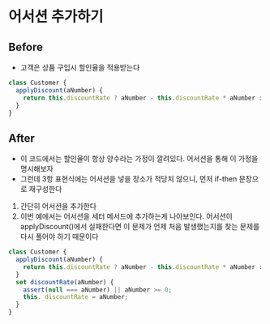 # 어서션 추가하기

## Before

- 고객은 상품 구입시 할인율을 적용받는다

```javascript
class Customer {
  applyDiscount(aNumber) {
    return this.discountRate ? aNumber - this.discountRate * aNumber : aNumber;
  }
}
```

## After

- 이 코드에서는 할인율이 항상 양수라는 가정이 깔려있다. 어서션을 통해 이 가정을 명시해보자
- 그런데 3항 표현식에는 어서션을 넣을 장소가 적당치 않으니, 먼저 if-then 문장으로 재구성한다

1. 간단히 어서션을 추가한다
2. 이번 예에서는 어서션을 세터 메서드에 추가하는게 나아보인다. 어서션이 applyDiscount()에서 실패한다면 이 문제가 언제 처음 발생했는지를 찾는 문제를 다시 풀어야 하기 때문이다

```javascript
class Customer {
  applyDiscount(aNumber) {
    return this.discountRate ? aNumber - this.discountRate * aNumber : aNumber;
  }
  set discountRate(aNumber) {
    assert(null === aNumber) || aNumber >= 0;
    this._discountRate = aNumber;
  }
}
```
